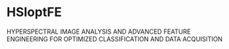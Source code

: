 # HSIoptFE
HYPERSPECTRAL IMAGE ANALYSIS AND ADVANCED FEATURE ENGINEERING FOR OPTIMIZED CLASSIFICATION AND DATA ACQUISITION
